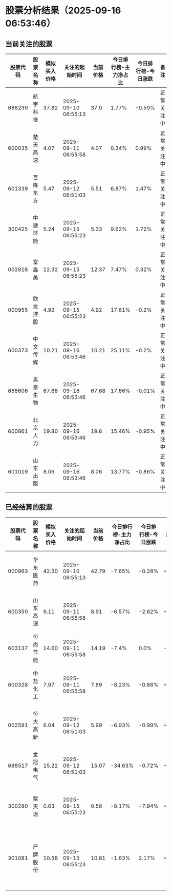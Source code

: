 # 股票分析结果（2025-09-16 06:53:46）

## 当前关注的股票

股票代码 | 股票名称 | 模拟买入价格 | 关注的起始时间 | 当前价格 | 今日排行榜-主力净占比 | 今日排行榜-今日涨跌 | 备注
--- | --- | --- | --- | --- | --- | --- | ---
688239 | 航宇科技 | 37.82 | 2025-09-10 06:55:13 | 37.0 | 1.77% | -0.59% | 正常关注中
600035 | 楚天高速 | 4.07 | 2025-09-11 06:55:58 | 4.07 | 0.34% | 0.99% | 正常关注中
601339 | 百隆东方 | 5.47 | 2025-09-12 06:51:03 | 5.51 | 6.87% | 1.47% | 正常关注中
300425 | 中建环能 | 5.24 | 2025-09-15 06:55:23 | 5.33 | 9.62% | 1.72% | 正常关注中
002818 | 富森美 | 12.32 | 2025-09-15 06:55:23 | 12.37 | 7.47% | 0.32% | 正常关注中
000955 | 欣龙控股 | 4.92 | 2025-09-15 06:55:23 | 4.92 | 17.61% | -0.2% | 正常关注中
600373 | 中文传媒 | 10.21 | 2025-09-16 06:53:46 | 10.21 | 25.11% | -0.2% | 正常关注中
688606 | 奥泰生物 | 67.68 | 2025-09-16 06:53:46 | 67.68 | 17.66% | -0.01% | 正常关注中
600861 | 北京人力 | 19.80 | 2025-09-16 06:53:46 | 19.8 | 15.46% | -0.95% | 正常关注中
601019 | 山东出版 | 8.06 | 2025-09-16 06:53:46 | 8.06 | 13.77% | -0.86% | 正常关注中

## 已经结算的股票

股票代码 | 股票名称 | 模拟买入价格 | 关注的起始时间 | 当前价格 | 今日排行榜-主力净占比 | 今日排行榜-今日涨跌 | 盈亏 | 备注
--- | --- | --- | --- | --- | --- | --- | --- | ---
000963 | 华东医药 | 42.30 | 2025-09-10 06:55:13 | 42.79 | -7.65% | -0.28% | +0.00 | 主力净占比-7.65%小于-5%，触发卖出条件
600350 | 山东高速 | 9.11 | 2025-09-11 06:55:58 | 8.91 | -6.57% | -2.62% | +0.00 | 主力净占比-6.57%小于-5%，触发卖出条件
603137 | 恒尚节能 | 14.60 | 2025-09-11 06:55:58 | 14.19 | -7.4% | 0.0% | -0.41 | 主力净占比-7.4%小于-5%，触发卖出条件
600328 | 中盐化工 | 7.97 | 2025-09-11 06:55:58 | 7.89 | -8.23% | -0.88% | +0.00 | 主力净占比-8.23%小于-5%，触发卖出条件
002591 | 恒大高新 | 6.04 | 2025-09-12 06:51:03 | 5.99 | -6.93% | -0.99% | +0.00 | 主力净占比-6.93%小于-5%，触发卖出条件
688517 | 金冠电气 | 15.22 | 2025-09-12 06:51:03 | 15.07 | -34.63% | -0.72% | +0.00 | 主力净占比-34.63%小于-5%，触发卖出条件
300280 | 紫天退 | 0.63 | 2025-09-15 06:55:23 | 0.58 | -8.17% | -7.94% | +0.00 | 主力净占比-8.17%小于-5%，触发卖出条件
301081 | 严牌股份 | 10.58 | 2025-09-15 06:55:23 | 10.81 | -1.63% | 2.17% | +0.23 | 今日涨幅2.17%大于0%，且主力净占比-1.63%小于0%，触发卖出条件
